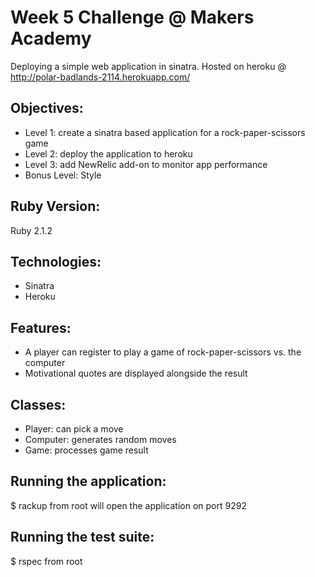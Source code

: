 Week 5 Challenge @ Makers Academy 
==================================

Deploying a simple web application in sinatra. Hosted on heroku @ http://polar-badlands-2114.herokuapp.com/

Objectives:
-----------

- Level 1: create a sinatra based application for a rock-paper-scissors game
- Level 2: deploy the application to heroku
- Level 3: add NewRelic add-on to monitor app performance
- Bonus Level: Style

Ruby Version:
-------------
Ruby 2.1.2

Technologies:
-------------
- Sinatra
- Heroku

Features:
---------
- A player can register to play a game of rock-paper-scissors vs. the computer
- Motivational quotes are displayed alongside the result

Classes:
--------
- Player: can pick a move
- Computer: generates random moves
- Game: processes game result

Running the application:
------------------------
$ rackup from root will open the application on port 9292

Running the test suite:
-----------------------
$ rspec from root